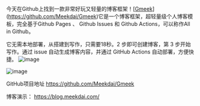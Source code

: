 今天在Github上找到一款非常好玩又轻量的博客框架！[[Gmeek](https://github.com/Meekdai/Gmeek)](https://github.com/Meekdai/Gmeek)它是一个博客框架，超轻量级个人博客模板，完全基于Github Pages 、 Github Issues 和 Github Actions，可以称作All in Github。

它无需本地部署，从搭建到写作，只需要18秒。2 步即可创建博客，第 3 步开始写作。通过 issue 自动生成博客内容，并通过 GitHub Actions 自动部署，方便快捷。
![image](https://github.com/ttxs8/ttxs8.github.io/assets/58286237/2266fa07-e860-440a-8981-b41b4e2001c3)


![image](https://github.com/ttxs8/ttxs8.github.io/assets/58286237/0b421abb-629e-4658-b6c1-a92bf861aed7)


GitHub项目地址
https://github.com/Meekdai/Gmeek

博客演示：
https://blog.meekdai.com/

<!-- ##{"timestamp":1712969503}## -->